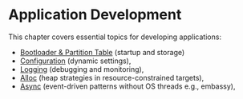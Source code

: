 # Application Development

This chapter covers essential topics for developing applications:

 - [Bootloader & Partition Table](./bootloader-and-partition-table.md) (startup and storage)
 - [Configuration](./configuration.md) (dynamic settings),
 - [Logging](./logging.md) (debugging and monitoring),
 - [Alloc](./alloc.md) (heap strategies in resource-constrained targets),
 - [Async](./async.md) (event-driven patterns without OS threads e.g., embassy),